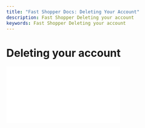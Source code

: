 ```yaml
---
title: "Fast Shopper Docs: Deleting Your Account"
description: Fast Shopper Deleting your account
keywords: Fast Shopper Deleting your account
---
```


# Deleting your account

<embed src="/reusables/security/_data_privacy_delete_account.md" />
